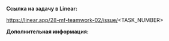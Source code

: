 **Ссылка на задачу в Linear:**

https://linear.app/28-mf-teamwork-02/issue/<TASK_NUMBER>

**Дополнительная информация:**
